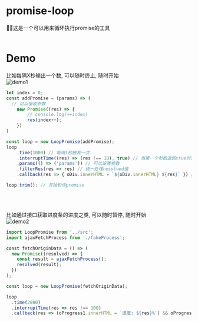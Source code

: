 # promise-loop

这是一个可以用来循环执行promise的工具
</br></br>

# Demo
比如每隔X秒输出一个数, 可以随时终止, 随时开始</br>
![demo1](https://github.com/y805939188/promise-loop/blob/master/promise1.gif)
```js
let index = 0;
const addPromise = (params) => (
  // 可以接收参数
	new Promise((res) => {
		// console.log(++index)
		res(index++);
	})
)

const loop = new LoopPromise(addPromise);
loop
	.time(1000) // 每隔1秒触发一次
	.interruptTime((res) => (res !== 10), true) // 当第一个参数返回true时就会一直运行直到返回false, 也可以直接设置成number类型表示执行次数, 第二个参数可选, true表示当暂停时也触发callback
	.params(() => ('params')) // 可以设置参数
	.filterRes(res => res) // 统一处理resolved值
	.callback(res => { oDiv.innerHTML = `${oDiv.innerHTML} ${res}` }) // 回调

loop.trim(); // 开始轮询promise

```
</br>
</br>

比如通过接口获取进度条的进度之类, 可以随时暂停, 随时开始</br>
![demo2](https://github.com/y805939188/promise-loop/blob/master/promise2.gif)

```js
import LoopPromise from '../src';
import ajaxFetchProcess from './fakeProcess';

const fetchOriginData = () => (
  new Promise((resolved) => {
    const result = ajaxFetchProcess();
    resolved(result);
  })
);

const loop = new LoopPromise(fetchOriginData);

loop
  .time(2000)
  .interruptTime(res => res !== 100)
  .callback(res => (oProgress1.innerHTML = `进度: ${res}%`) && oProgress2.setAttribute('value', res))

```

